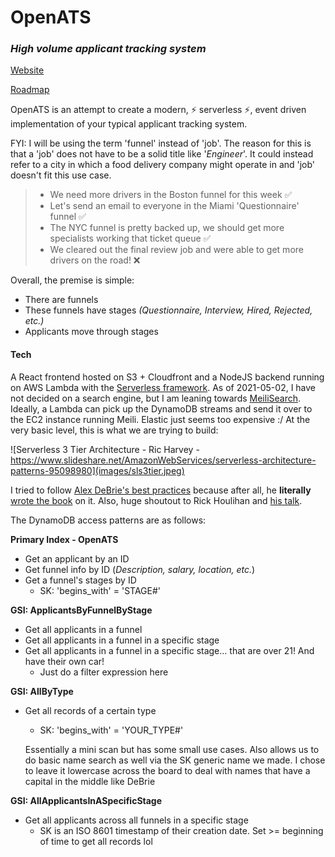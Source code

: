 # OpenATS

### _High volume applicant tracking system_

[Website](https://openats.app)

[Roadmap](https://trello.com/b/iBMcfzJS/openats-kanban)

OpenATS is an attempt to create a modern, ⚡ serverless ⚡, event driven implementation of your typical applicant tracking system.

FYI: I will be using the term 'funnel' instead of 'job'. The reason for this is that a 'job' does not have to be a solid title like '_Engineer_'. It could instead refer to a city in which a food delivery company might operate in and 'job' doesn't fit this use case.

> - We need more drivers in the Boston funnel for this week ✅
> - Let's send an email to everyone in the Miami 'Questionnaire' funnel ✅
> - The NYC funnel is pretty backed up, we should get more specialists working that ticket queue ✅
> - We cleared out the final review job and were able to get more drivers on the road! ❌

Overall, the premise is simple:

- There are funnels
- These funnels have stages _(Questionnaire, Interview, Hired, Rejected, etc.)_
- Applicants move through stages

#### Tech

A React frontend hosted on S3 + Cloudfront and a NodeJS backend running on AWS Lambda with the [Serverless framework](https://www.serverless.com/). As of 2021-05-02, I have not decided on a search engine, but I am leaning towards [MeiliSearch](meilisearch.com). Ideally, a Lambda can pick up the DynamoDB streams and send it over to the EC2 instance running Meili. Elastic just seems too expensive :/
At the very basic level, this is what we are trying to build:

![Serverless 3 Tier Architecture - Ric Harvey - https://www.slideshare.net/AmazonWebServices/serverless-architecture-patterns-95098980](images/sls3tier.jpeg)

I tried to follow [Alex DeBrie's best practices](https://www.youtube.com/watch?v=DIQVJqiSUkE) because after all, he **literally** [wrote the book](https://www.dynamodbbook.com/) on it. Also, huge shoutout to Rick Houlihan and [his talk](https://www.youtube.com/watch?v=HaEPXoXVf2k&).

The DynamoDB access patterns are as follows:

**Primary Index - OpenATS**

- Get an applicant by an ID
- Get funnel info by ID (_Description, salary, location, etc._)
- Get a funnel's stages by ID
  - SK: 'begins_with' = 'STAGE#'

**GSI: ApplicantsByFunnelByStage**

- Get all applicants in a funnel
- Get all applicants in a funnel in a specific stage
- Get all applicants in a funnel in a specific stage... that are over 21! And have their own car!
  - Just do a filter expression here

**GSI: AllByType**

- Get all records of a certain type

  - SK: 'begins_with' = 'YOUR_TYPE#'

  Essentially a mini scan but has some small use cases. Also allows us to do basic name search as well via the SK generic name we made. I chose to leave it lowercase across the board to deal with names that have a capital in the middle like DeBrie

**GSI: AllApplicantsInASpecificStage**

- Get all applicants across all funnels in a specific stage
  - SK is an ISO 8601 timestamp of their creation date. Set >= beginning of time to get all records lol
